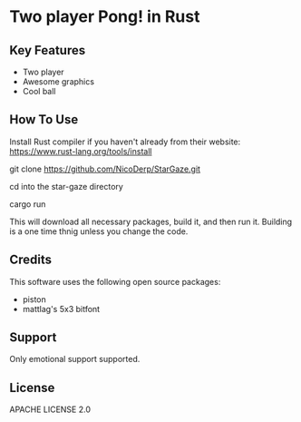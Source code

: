 # Two player Pong! in Rust

## Key Features

- Two player
- Awesome graphics
- Cool ball

## How To Use

Install Rust compiler if you haven't already from their website:
https://www.rust-lang.org/tools/install

git clone https://github.com/NicoDerp/StarGaze.git

cd into the star-gaze directory

cargo run

This will download all necessary packages, build it, and then run it.
Building is a one time thnig unless you change the code.

## Credits

This software uses the following open source packages:
- piston
- mattlag's 5x3 bitfont

## Support

Only emotional support supported.

## License

APACHE LICENSE 2.0

